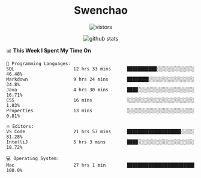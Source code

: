 <h1 align="center">Swenchao</h3>

<p align="center">
  <img src="https://visitor-badge.glitch.me/badge?page_id=Swenchao" alt="vistors" />
</p>

<p align="center">
  <img src="https://github-readme-stats.vercel.app/api?username=Swenchao&count_private=true&show_icons=true&theme=vue-dark&hide_title=true" alt="github stats" />
</p>

<!--START_SECTION:waka-->
📊 **This Week I Spent My Time On** 

```text
💬 Programming Languages: 
SQL                      12 hrs 33 mins      ███████████░░░░░░░░░░░░░░   46.48% 
Markdown                 9 hrs 24 mins       ████████░░░░░░░░░░░░░░░░░   34.8% 
Java                     4 hrs 30 mins       ████░░░░░░░░░░░░░░░░░░░░░   16.71% 
CSS                      16 mins             ░░░░░░░░░░░░░░░░░░░░░░░░░   1.03% 
Properties               13 mins             ░░░░░░░░░░░░░░░░░░░░░░░░░   0.81%

🔥 Editors: 
VS Code                  21 hrs 57 mins      ████████████████████░░░░░   81.28% 
IntelliJ                 5 hrs 3 mins        ████░░░░░░░░░░░░░░░░░░░░░   18.72%

💻 Operating System: 
Mac                      27 hrs 1 min        █████████████████████████   100.0%

```


<!--END_SECTION:waka-->
